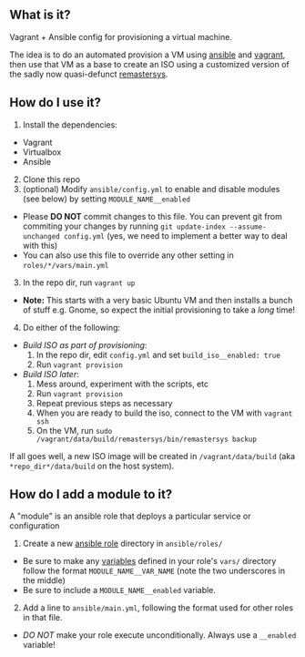 ## What is it?
Vagrant + Ansible config for provisioning a virtual machine.

The idea is to do an automated provision a VM using [ansible](http://ansible.com) and [vagrant](http://www.vagrantup.com), then use that VM as a base to create an ISO using a customized version of the sadly now quasi-defunct [remastersys](https://en.wikipedia.org/wiki/Remastersys).

## How do I use it?
1. Install the dependencies:
 * Vagrant
 * Virtualbox
 * Ansible
2. Clone this repo
3. (optional) Modify `ansible/config.yml` to enable and disable modules (see below) by setting `MODULE_NAME__enabled`
  * Please **DO NOT** commit changes to this file. You can prevent git from commiting your changes by running `git update-index --assume-unchanged config.yml` (yes, we need to implement a better way to deal with this)
  * You can also use this file to override any other setting in `roles/*/vars/main.yml`
3. In the repo dir, run `vagrant up`
  * **Note:** This starts with a very basic Ubuntu VM and then installs a bunch of stuff e.g. Gnome, so expect the initial provisioning to take a *long* time!
4. Do either of the following:
  * *Build ISO as part of provisioning*: 
    1. In the repo dir, edit `config.yml` and set `build_iso__enabled: true`
    1. Run `vagrant provision`
  * *Build ISO later*:
    1. Mess around, experiment with the scripts, etc
    1. Run `vagrant provision`
    1. Repeat previous steps as necessary
    1. When you are ready to build the iso, connect to the VM with `vagrant ssh`
    1. On the VM, run `sudo /vagrant/data/build/remastersys/bin/remastersys backup`

If all goes well, a new ISO image will be created in `/vagrant/data/build` (aka `*repo_dir*/data/build` on the host system).


## How do I add a module to it?
A "module" is an ansible role that deploys a particular service or configuration

1. Create a new [ansible role](http://docs.ansible.com/playbooks_roles.html#roles) directory in `ansible/roles/`
  * Be sure to make any [variables](http://docs.ansible.com/playbooks_variables.html) defined in your role's `vars/` directory follow the format `MODULE_NAME__VAR_NAME` (note the two underscores in the middle)
  * Be sure to include a `MODULE_NAME__enabled` variable.
2. Add a line to `ansible/main.yml`, following the format used for other roles in that file.
  * *DO NOT* make your role execute unconditionally. Always use a `__enabled` variable!
